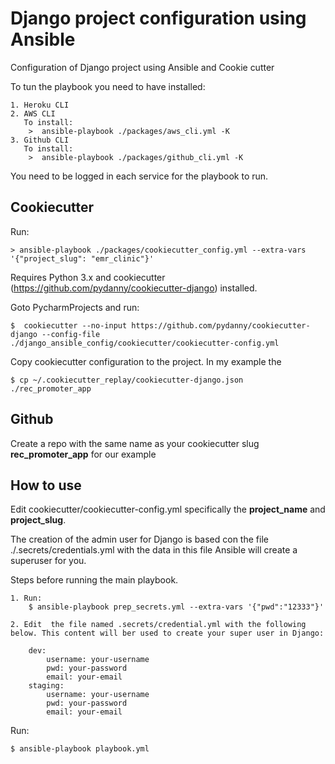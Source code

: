 # Django  project configuration using Ansible

Configuration of Django project using Ansible and Cookie cutter

To tun the playbook you need to have installed:

    1. Heroku CLI
    2. AWS CLI
       To install:
        >  ansible-playbook ./packages/aws_cli.yml -K
    3. Github CLI
       To install:
        >  ansible-playbook ./packages/github_cli.yml -K


You need to be logged in each service for the playbook to run.



## Cookiecutter
Run:

    > ansible-playbook ./packages/cookiecutter_config.yml --extra-vars '{"project_slug": "emr_clinic"}'

Requires Python 3.x and cookiecutter (https://github.com/pydanny/cookiecutter-django) installed.

Goto PycharmProjects and run:

    $  cookiecutter --no-input https://github.com/pydanny/cookiecutter-django --config-file ./django_ansible_config/cookiecutter/cookiecutter-config.yml
    
Copy cookiecutter configuration to the project. In my example the 

    $ cp ~/.cookiecutter_replay/cookiecutter-django.json ./rec_promoter_app
    
## Github

Create a repo with the same name as your cookiecutter slug **rec_promoter_app** for our example


## How to use

Edit cookiecutter/cookiecutter-config.yml specifically the **project_name** and
**project_slug**.

The creation of the admin user for Django is based con the file ./.secrets/credentials.yml with the data in this file
Ansible will create a superuser for you.

Steps before running the main playbook. 

    1. Run:
        $ ansible-playbook prep_secrets.yml --extra-vars '{"pwd":"12333"}'

    2. Edit  the file named .secrets/credential.yml with the following below. This content will ber used to create your super user in Django:

        dev:
            username: your-username
            pwd: your-password
            email: your-email
        staging:
            username: your-username
            pwd: your-password
            email: your-email

Run:

    $ ansible-playbook playbook.yml




    
